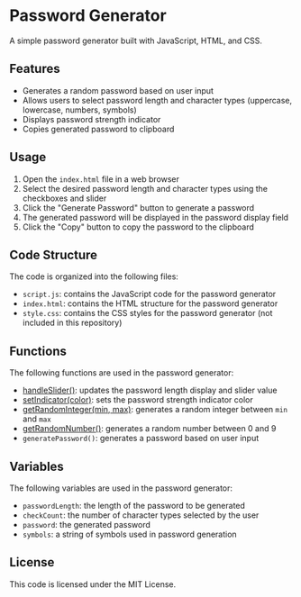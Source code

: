 # Password Generator

A simple password generator built with JavaScript, HTML, and CSS.

## Features

* Generates a random password based on user input
* Allows users to select password length and character types (uppercase, lowercase, numbers, symbols)
* Displays password strength indicator
* Copies generated password to clipboard

## Usage

1. Open the `index.html` file in a web browser
2. Select the desired password length and character types using the checkboxes and slider
3. Click the "Generate Password" button to generate a password
4. The generated password will be displayed in the password display field
5. Click the "Copy" button to copy the password to the clipboard

## Code Structure

The code is organized into the following files:

* `script.js`: contains the JavaScript code for the password generator
* `index.html`: contains the HTML structure for the password generator
* `style.css`: contains the CSS styles for the password generator (not included in this repository)

## Functions

The following functions are used in the password generator:

* [handleSlider()](cci:1://file:///c:/Users/HP/OneDrive/Desktop/DotBatchProjects/selfPractice/js/passwordGeneretor/script.js:22:0-26:1): updates the password length display and slider value
* [setIndicator(color)](cci:1://file:///c:/Users/HP/OneDrive/Desktop/DotBatchProjects/selfPractice/js/passwordGeneretor/script.js:28:0-30:1): sets the password strength indicator color
* [getRandomInteger(min, max)](cci:1://file:///c:/Users/HP/OneDrive/Desktop/DotBatchProjects/selfPractice/js/passwordGeneretor/script.js:32:0-34:1): generates a random integer between `min` and `max`
* [getRandomNumber()](cci:1://file:///c:/Users/HP/OneDrive/Desktop/DotBatchProjects/selfPractice/js/passwordGeneretor/script.js:36:0-38:1): generates a random number between 0 and 9
* `generatePassword()`: generates a password based on user input

## Variables

The following variables are used in the password generator:

* `passwordLength`: the length of the password to be generated
* `checkCount`: the number of character types selected by the user
* `password`: the generated password
* `symbols`: a string of symbols used in password generation

## License

This code is licensed under the MIT License.